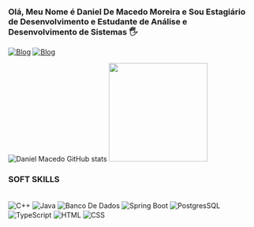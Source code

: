 ### Olá, Meu Nome é Daniel De Macedo Moreira e Sou Estagiário de Desenvolvimento e Estudante de Análise e Desenvolvimento de Sistemas 🖐️


[![Blog](https://img.shields.io/badge/LinkedIn-0077B5?style=for-the-badge&logo=linkedin&logoColor=white)](https://www.linkedin.com/in/daniel-macedo-b0350a239/)
[![Blog](https://img.shields.io/badge/Instagram-E4405F?style=for-the-badge&logo=instagram&logoColor=white)](https://www.instagram.com/daniel_macedo7/)

![Daniel Macedo GitHub stats](https://github-readme-stats.vercel.app/api?username=DanielMacedo7&show_icons=true&theme=merko)
<img height="200em" src="https://github-readme-stats.vercel.app/api/top-langs/?username=DanielMacedo7&layout=compact&langs_count=8&theme=dark&hide=css,scss,html,tex,makefile,ShaderLab,HLSL" />



### SOFT SKILLS
<div style ="display: inline_block"><br/>
<img align="center" alt="C++" src="https://img.shields.io/badge/C%2B%2B-00599C?style=for-the-badge&logo=c%2B%2B&logoColor=white"/>
<img align="center" alt="Java" src="https://img.shields.io/badge/Java-ED8B00?style=for-the-badge&logo=openjdk&logoColor=white"/>
<img align="center" alt="Banco De Dados" src="https://img.shields.io/badge/MySQL-00000F?style=for-the-badge&logo=mysql&logoColor=white"/>
<img align="center" alt="Spring Boot" src="https://img.shields.io/badge/Spring-6DB33F?style=for-the-badge&logo=spring&logoColor=white"/>
<img align="center" alt="PostgresSQL" src="https://img.shields.io/badge/PostgreSQL-316192?style=for-the-badge&logo=postgresql&logoColor=white"/>
<img align="center" alt="TypeScript" src="https://img.shields.io/badge/TypeScript-007ACC?style=for-the-badge&logo=typescript&logoColor=white"/>
<img align="center" alt="HTML" src="https://img.shields.io/badge/HTML5-E34F26?style=for-the-badge&logo=html5&logoColor=white"/>
<img align="center" alt="CSS" src="https://img.shields.io/badge/CSS3-1572B6?style=for-the-badge&logo=css3&logoColor=white"/>




</div>
